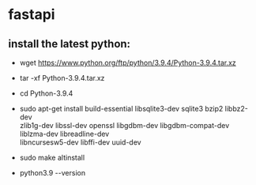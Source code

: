 # fastapi

## install the latest python:
* wget https://www.python.org/ftp/python/3.9.4/Python-3.9.4.tar.xz
* tar -xf Python-3.9.4.tar.xz
* cd Python-3.9.4

* sudo apt-get install build-essential libsqlite3-dev sqlite3 bzip2 libbz2-dev \
zlib1g-dev libssl-dev openssl libgdbm-dev libgdbm-compat-dev liblzma-dev libreadline-dev \
libncursesw5-dev libffi-dev uuid-dev

* sudo make altinstall
* python3.9 --version

